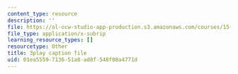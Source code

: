 ```yaml
---
content_type: resource
description: ''
file: https://ol-ocw-studio-app-production.s3.amazonaws.com/courses/15-390-new-enterprises-spring-2013/01ea5559713651a8ad8f548f08a4771d_2KpOZ9N2QOQ.vtt
file_type: application/x-subrip
learning_resource_types: []
resourcetype: Other
title: 3play caption file
uid: 01ea5559-7136-51a8-ad8f-548f08a4771d
---
```

